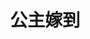 ---
title:          公主嫁到
slug:           cbml

names:
  chinese:      Can’t Buy Me Love
  previous:
genre:          古裝
episodes:       30
broadcast:
  start:        2010-08-22
  end:          2010-10-02
producer:       梅小青
starring:       佘詩曼、陳豪、鍾嘉欣、黃浩然、陳法拉、馬國明

synopsis:       刁蠻任性的昭陽公主（佘詩曼）為避嫁吐蕃急招駙馬，一代金店掌舵人丁來喜（關菊英）主動送上門，因二兒子金多祿（陳豪）及三兒子金多壽（黃浩然）均屬單身，希望藉此解決金店面臨的財困危機。兄弟情深，多祿為救家業，主動答應親事。誰料公主過門後盡顯驕橫跋扈本色，要求金家上下向她行君臣之禮，金家至高的精神領袖金太夫人（李香琴）也難逃一劫，公主的心腹侍婢司徒銀屏（陳法拉）更不可一世，尊卑不分，連官媒丁有維（馬國明）也不放眼內；金家各人不甘受屈，合力反抗，但金家出名的大力丫環吳四德（鍾嘉欣）卻倒戈相向，與公主站在同一陣線。公主鬥駙馬，三合三離，各施各法，最後更鬧上皇宮，要由太宗親自平息風波……娶得皇帝女，當然想夫憑妻貴；但娶著這位野蠻公主，又豈能百忍成金？

characters:
  -
    fullname:       阮小玉
    age:            20
    identity:       家庭主妇
    appearance:     2-30
    personality:    小心眼，凡事計較，亦愛比較，不知足，貪小便宜。但本性還是善良，熱愛家庭。
    background:     出身中上家庭，嫁了金家長子多福後，娘家便家道中落，形成自卑心理，怕娘家不濟被人看輕，為了撐門面，且不想家醜外傳，經常偷取金家財物接濟娘家。其後醜事被揭發，小玉知錯後悔萬分，幸得丈夫多福的維護，夫妻更是情深。
    happenings:    小玉雖知多福資質有限，難成大器，但仍鼓勵多福將勤補拙，為金家生意努力。後來多壽生意頭腦被眾認同，入「鑑金號」幫忙打理生意，小玉一度擔心多福從此沒了地位，被多壽獨占產業，但後來明白金家由始至終上下一心，不分彼此，於是摒棄私念，一家同心，其利斷金。
---